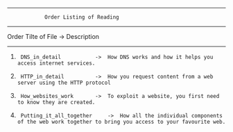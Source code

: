 -----------------------------------------------------------------------------------
				Order Listing of Reading
-----------------------------------------------------------------------------------

Order		Tilte of File			->	Description


-----------------------------------------------------------------------------------
1. 		DNS_in_detail 			->	How DNS works and how it helps you access internet services.
2. 		HTTP_in_detail			->	How you request content from a web server using the HTTP protocol
3. 		How_websites_work		->	To exploit a website, you first need to know they are created.
4.		Putting_it_all_together		->	How all the individual components of the web work together to bring you access to your favourite web.


